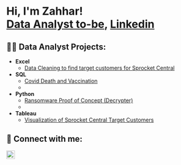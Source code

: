 <h1>Hi, I'm Zahhar! <br/><a href="https://github.com/Zahhar30">Data Analyst to-be</a>, <a href="https://www.linkedin.com/in/mohamad-zahhar-izzat-zainudin-8286751b8/">Linkedin</a>

<h2>👨‍💻 Data Analyst Projects:</h2>

- <b>Excel</b>
  - [Data Cleaning to find target customers for Sprocket Central](https://github.com/Zahhar30/CleaningSprocket)
- <b>SQL</b>
  - [Covid Death and Vaccination](https://github.com/Zahhar30/Zahhar-Portfolio/blob/main/Covid%20query.sql)
  - 
- <b>Python</b>
  - [Ransomware Proof of Concept (Decrypter)](https://github.com/joshmadakor1/DecrypterPOC)
  - 
- <b>Tableau</b>
  - [Visualization of Sprocket Central Target Customers](https://github.com/Zahhar30/Viz_Sprocket)


<h2> 🤳 Connect with me:</h2>

[<img align="left" alt="JoshMadakor | LinkedIn" width="22px" src="https://cdn.jsdelivr.net/npm/simple-icons@v3/icons/linkedin.svg" />][linkedin]

[linkedin]: https://www.linkedin.com/in/mohamad-zahhar-izzat-zainudin-8286751b8/
